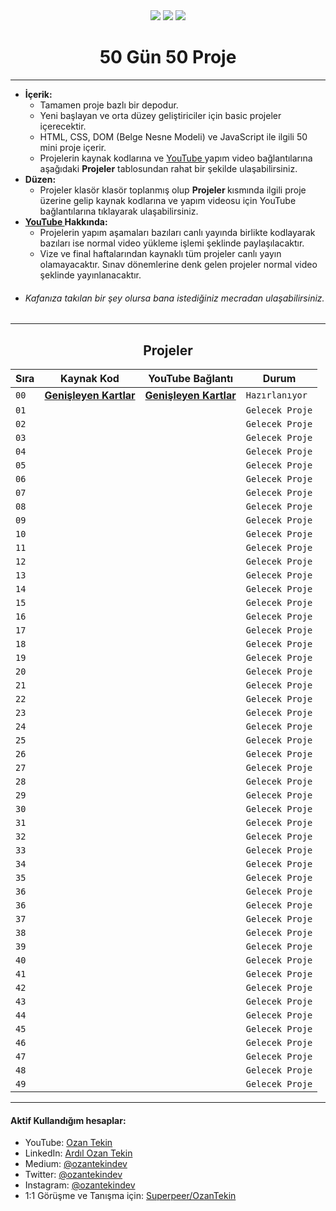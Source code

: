 <div align= "center">
<img  src="https://skillicons.dev/icons?i=html" /> <img  src="https://skillicons.dev/icons?i=css" /> <img  src="https://skillicons.dev/icons?i=js" /> 
<h1>50 Gün 50 Proje</h1>
</div>

<hr/>

- <b> İçerik: </b>
  - Tamamen proje bazlı bir depodur.
  - Yeni başlayan ve orta düzey geliştiriciler için basic projeler içerecektir.
  - HTML, CSS, DOM (Belge Nesne Modeli) ve JavaScript ile ilgili 50 mini proje içerir.
  - Projelerin kaynak kodlarına ve <a href="https://www.youtube.com/channel/UC86HNI5ZoebM7zqAVQt6ouw"> YouTube </a> yapım video bağlantılarına aşağıdaki <b>Projeler</b> tablosundan rahat bir şekilde ulaşabilirsiniz.
- <b> Düzen: </b>
  - Projeler klasör klasör toplanmış olup <b> Projeler </b> kısmında ilgili proje üzerine gelip kaynak kodlarına ve yapım videosu için YouTube bağlantılarına tıklayarak ulaşabilirsiniz.
- <b> <a href="https://www.youtube.com/channel/UC86HNI5ZoebM7zqAVQt6ouw"> YouTube </a> Hakkında: </b>
  - Projelerin yapım aşamaları bazıları canlı yayında birlikte kodlayarak bazıları ise normal video yükleme işlemi şeklinde paylaşılacaktır.
  - Vize ve final haftalarından kaynaklı tüm projeler canlı yayın olamayacaktır. Sınav dönemlerine denk gelen projeler normal video şeklinde yayınlanacaktır.
- ###### Kafanıza takılan bir şey olursa bana istediğiniz mecradan ulaşabilirsiniz.

<hr/>

<h2 align="center"> Projeler </h2>

| Sıra | Kaynak Kod                 | YouTube Bağlantı           | Durum           |
| ---- | -------------------------- | -------------------------- | --------------- |
| `00` | **[Genişleyen Kartlar]()** | **[Genişleyen Kartlar]()** | `Hazırlanıyor`  |
| `01` | **[]()**                   | **[]()**                   | `Gelecek Proje` |
| `02` | **[]()**                   | **[]()**                   | `Gelecek Proje` |
| `03` | **[]()**                   | **[]()**                   | `Gelecek Proje` |
| `04` | **[]()**                   | **[]()**                   | `Gelecek Proje` |
| `05` | **[]()**                   | **[]()**                   | `Gelecek Proje` |
| `06` | **[]()**                   | **[]()**                   | `Gelecek Proje` |
| `07` | **[]()**                   | **[]()**                   | `Gelecek Proje` |
| `08` | **[]()**                   | **[]()**                   | `Gelecek Proje` |
| `09` | **[]()**                   | **[]()**                   | `Gelecek Proje` |
| `10` | **[]()**                   | **[]()**                   | `Gelecek Proje` |
| `11` | **[]()**                   | **[]()**                   | `Gelecek Proje` |
| `12` | **[]()**                   | **[]()**                   | `Gelecek Proje` |
| `13` | **[]()**                   | **[]()**                   | `Gelecek Proje` |
| `14` | **[]()**                   | **[]()**                   | `Gelecek Proje` |
| `15` | **[]()**                   | **[]()**                   | `Gelecek Proje` |
| `16` | **[]()**                   | **[]()**                   | `Gelecek Proje` |
| `17` | **[]()**                   | **[]()**                   | `Gelecek Proje` |
| `18` | **[]()**                   | **[]()**                   | `Gelecek Proje` |
| `19` | **[]()**                   | **[]()**                   | `Gelecek Proje` |
| `20` | **[]()**                   | **[]()**                   | `Gelecek Proje` |
| `21` | **[]()**                   | **[]()**                   | `Gelecek Proje` |
| `22` | **[]()**                   | **[]()**                   | `Gelecek Proje` |
| `23` | **[]()**                   | **[]()**                   | `Gelecek Proje` |
| `24` | **[]()**                   | **[]()**                   | `Gelecek Proje` |
| `25` | **[]()**                   | **[]()**                   | `Gelecek Proje` |
| `26` | **[]()**                   | **[]()**                   | `Gelecek Proje` |
| `27` | **[]()**                   | **[]()**                   | `Gelecek Proje` |
| `28` | **[]()**                   | **[]()**                   | `Gelecek Proje` |
| `29` | **[]()**                   | **[]()**                   | `Gelecek Proje` |
| `30` | **[]()**                   | **[]()**                   | `Gelecek Proje` |
| `31` | **[]()**                   | **[]()**                   | `Gelecek Proje` |
| `32` | **[]()**                   | **[]()**                   | `Gelecek Proje` |
| `33` | **[]()**                   | **[]()**                   | `Gelecek Proje` |
| `34` | **[]()**                   | **[]()**                   | `Gelecek Proje` |
| `35` | **[]()**                   | **[]()**                   | `Gelecek Proje` |
| `36` | **[]()**                   | **[]()**                   | `Gelecek Proje` |
| `36` | **[]()**                   | **[]()**                   | `Gelecek Proje` |
| `37` | **[]()**                   | **[]()**                   | `Gelecek Proje` |
| `38` | **[]()**                   | **[]()**                   | `Gelecek Proje` |
| `39` | **[]()**                   | **[]()**                   | `Gelecek Proje` |
| `40` | **[]()**                   | **[]()**                   | `Gelecek Proje` |
| `41` | **[]()**                   | **[]()**                   | `Gelecek Proje` |
| `42` | **[]()**                   | **[]()**                   | `Gelecek Proje` |
| `43` | **[]()**                   | **[]()**                   | `Gelecek Proje` |
| `44` | **[]()**                   | **[]()**                   | `Gelecek Proje` |
| `45` | **[]()**                   | **[]()**                   | `Gelecek Proje` |
| `46` | **[]()**                   | **[]()**                   | `Gelecek Proje` |
| `47` | **[]()**                   | **[]()**                   | `Gelecek Proje` |
| `48` | **[]()**                   | **[]()**                   | `Gelecek Proje` |
| `49` | **[]()**                   | **[]()**                   | `Gelecek Proje` |

<hr/>

<h4> Aktif Kullandığım hesaplar:</h4>

- YouTube: <a href="https://www.youtube.com/c/OzanTekin">Ozan Tekin</a>
- LinkedIn: <a href="https://www.linkedin.com/in/ardilozantekin/">Ardıl Ozan Tekin</a>
- Medium: <a href="https://medium.com/@ozantekindev">@ozantekindev</a>
- Twitter: <a href="https://twitter.com/ozantekindev">@ozantekindev</a>
- Instagram: <a href="https://www.instagram.com/ozantekindev/">@ozantekindev</a>
- 1:1 Görüşme ve Tanışma için: <a href="https://superpeer.com/ozantekin">Superpeer/OzanTekin</a>
